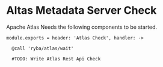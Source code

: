 
# Altas Metadata Server Check

Apache Atlas Needs the following components to be started.

    module.exports = header: 'Atlas Check', handler: ->

      @call 'ryba/atlas/wait'

      #TODO: Write Atlas Rest Api Check

